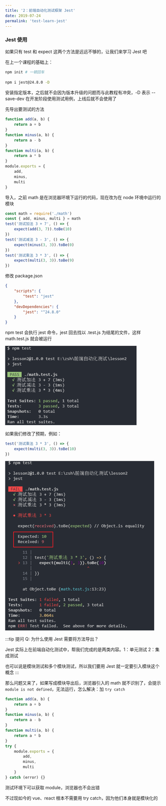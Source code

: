 ```yaml
---
title: '2：前端自动化测试框架 Jest'
date: 2019-07-24
permalink: 'test-learn-jest'
---
```


### Jest 使用

如果只有 test 和 expect 这两个方法是远远不够的，让我们来学习 Jest 吧

在上一个课程的基础上：

```sh
npm init # 一顿回车

npm i jest@24.8.0 -D
```

安装指定版本，之后就不会因为版本升级的问题而与此教程有冲突，-D 表示 --save-dev 在开发阶段使用测试用例，上线后就不会使用了

先导出要测试的方法

```js
function add(a, b) {
	return a + b
}
function minus(a, b) {
	return a - b
}
function multi(a, b) {
	return a * b
}
module.exports = {
	add,
	minus,
	multi
}
```

导入，之前 math 是在浏览器环境下运行的代码，现在改为在 node 环境中运行的模块

```js
const math = require('./math')
const { add, minus, multi } = math
test('测试加法 3 + 7', () => {
	expect(add(3, 7)).toBe(10)
})
test('测试减法 3 - 3', () => {
	expect(minus(3, 3)).toBe(0)
})
test('测试乘法 3 * 3', () => {
	expect(multi(3, 3)).toBe(9)
})
```

修改 package.json

```json
{
	"scripts": {
		"test": "jest"
	},
	"devDependencies": {
		"jest": "^24.8.0"
	}
}
```

npm test 会执行 jest 命令，jest 回去找以 .test.js 为结尾的文件，这样 math.test.js 就会被运行

![](https://raw.githubusercontent.com/ITxiaohao/blog-img/master/img/Jest/20190724135853.png)

如果我们修改了预期，例如：

```js
test('测试乘法 3 * 3', () => {
	expect(multi(3, 3)).toBe(10)
})
```

![](https://raw.githubusercontent.com/ITxiaohao/blog-img/master/img/Jest/20190724135944.png)

:::tip 提问
Q: 为什么使用 Jest 需要将方法导出？

Jest 实际上在前端自动化测试中，帮我们完成的是两类内容。1：单元测试 2：集成测试

也可以说是模块测试和多个模块测试，所以我们要用 Jest 就一定要引入模块这个概念
:::

那么问题又来了，如果写成模块导出后，浏览器引入的 math 就不识别了，会提示 `module is not defined`，无法运行，怎么解决：加 `try catch`

```js
function add(a, b) {
	return a + b
}
function minus(a, b) {
	return a - b
}
function multi(a, b) {
	return a * b
}
try {
	module.exports = {
		add,
		minus,
		multi
	}
} catch (error) {}
```

测试环境下可以获取 module，浏览器也不会出错

不过现如今的 vue、react 根本不需要用 try catch，因为他们本身就是模块化的
